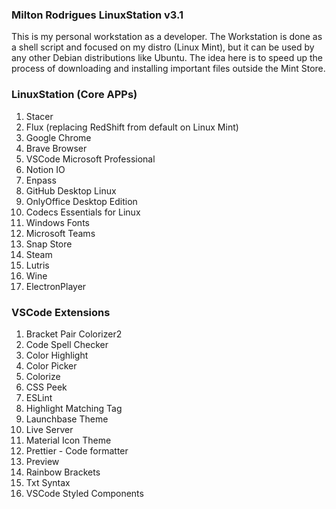 ### Milton Rodrigues LinuxStation v3.1

This is my personal workstation as a developer. The Workstation is done as a shell script and focused on my distro (Linux Mint), but it can be used by any other Debian distributions like Ubuntu. The idea here is to speed up the process of downloading and installing important files outside the Mint Store.

### LinuxStation (Core APPs) 

1. Stacer
1. Flux (replacing RedShift from default on Linux Mint)
1. Google Chrome
1. Brave Browser
1. VSCode Microsoft Professional
1. Notion IO
1. Enpass
1. GitHub Desktop Linux
1. OnlyOffice Desktop Edition
1. Codecs Essentials for Linux
1. Windows Fonts
1. Microsoft Teams
1. Snap Store
1. Steam
1. Lutris
1. Wine
1. ElectronPlayer

### VSCode Extensions

1. Bracket Pair Colorizer2
1. Code Spell Checker
1. Color Highlight
1. Color Picker
1. Colorize
1. CSS Peek
1. ESLint
1. Highlight Matching Tag
1. Launchbase Theme
1. Live Server
1. Material Icon Theme
1. Prettier - Code formatter
1. Preview
1. Rainbow Brackets
1. Txt Syntax
1.  VSCode Styled Components

